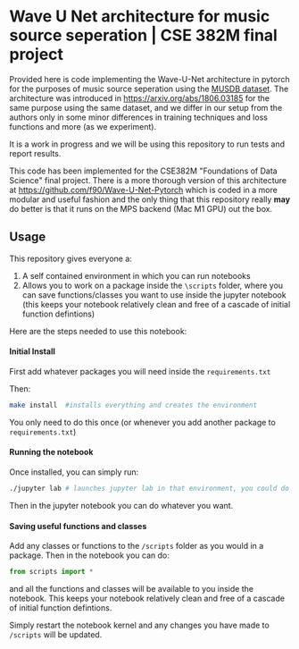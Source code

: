 # Wave U Net architecture for music source seperation | CSE 382M final project

Provided here is code implementing the Wave-U-Net architecture in pytorch for the purposes of music source seperation using the [MUSDB dataset](https://sigsep.github.io/datasets/musdb.html#musdb18-compressed-stems)\. 
The architecture was introduced in https://arxiv.org/abs/1806.03185 for the same purpose using the same dataset, and we differ in our setup from the authors only in some minor differences in training techniques and loss functions and more (as we experiment). 

It is a work in progress and we will be using this repository to run tests and report results. 

This code has been implemented for the CSE382M "Foundations of Data Science" final project. There is a more thorough version of this architecture at https://github.com/f90/Wave-U-Net-Pytorch which is coded in a more modular and useful fashion and the only thing that this repository really __may__ do better is that it runs on the MPS backend (Mac M1 GPU) out the box. 

## Usage
This repository gives everyone a:
1. A self contained environment in which you can run notebooks
2. Allows you to work on a package inside the `\scripts` folder, where you can save functions/classes you want to use inside the jupyter notebook (this keeps your notebook relatively clean and free of a cascade of initial function defintions)

Here are the steps needed to use this notebook:

#### Initial Install
First add whatever packages you will need inside the `requirements.txt`

Then:
```bash
make install  #installs everything and creates the environment
```
You only need to do this once (or whenever you add another package to `requirements.txt`)

#### Running the notebook
Once installed, you can simply run:

```bash
./jupyter lab # launches jupyter lab in that environment, you could do ./jupyter notebook too
```

Then in the jupyter notebook you can do whatever you want.

#### Saving useful functions and classes
Add any classes or functions to the `/scripts` folder as you would in a package. 
Then in the notebook you can do:
```python
from scripts import *
```
and all the functions and classes will be available to you inside the notebook. This keeps your notebook relatively clean and free of a cascade of initial function defintions. 

Simply restart the notebook kernel and any changes you have made to `/scripts` will be updated. 

